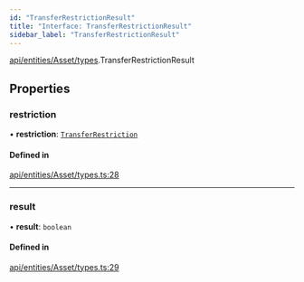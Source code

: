 ```yaml
---
id: "TransferRestrictionResult"
title: "Interface: TransferRestrictionResult"
sidebar_label: "TransferRestrictionResult"
---
```


[api/entities/Asset/types](../../../../../../modules/API/Entities/Asset/Types/Types.md).TransferRestrictionResult

## Properties

### restriction

• **restriction**: [`TransferRestriction`](../../../../../../modules/Types/Types.md#transferrestriction)

#### Defined in

[api/entities/Asset/types.ts:28](https://github.com/PolymeshAssociation/polymesh-sdk/blob/91c2d2d8/src/api/entities/Asset/types.ts#L28)

___

### result

• **result**: `boolean`

#### Defined in

[api/entities/Asset/types.ts:29](https://github.com/PolymeshAssociation/polymesh-sdk/blob/91c2d2d8/src/api/entities/Asset/types.ts#L29)
